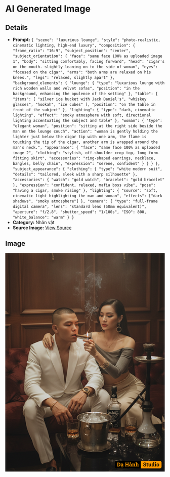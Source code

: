 # AI Generated Image

## Details
- **Prompt:** `{
  "scene": "luxurious lounge",
  "style": "photo-realistic, cinematic lighting, high-end luxury",
  "composition": {
    "frame_ratio": "16:9",
    "subject_position": "center",
    "subject_orientation": {
      "face": "same face 100% as uploaded image 1",
      "body": "sitting comfortably, facing forward",
      "head": "cigar's on the mouth. slightly leaning on to the side of woman",
      "eyes": "focused on the cigar",
      "arms": "both arms are relaxed on his knees.",
      "legs": "relaxed, slightly apart"
    },
    "background_elements": {
      "lounge": {
        "type": "luxurious lounge with rich wooden walls and velvet sofas",
        "position": "in the background, enhancing the opulence of the setting"
      },
      "table": {
        "items": [
          "silver ice bucket with Jack Daniel's",
          "whiskey glasses",
          "hookah",
          "ice cubes"
        ],
        "position": "on the table in front of the subject"
      },
      "lighting": {
        "type": "dark, cinematic lighting",
        "effect": "smoky atmosphere with soft, directional lighting accentuating the subject and table"
      },
      "woman": {
        "type": "elegant woman",
        "position": "sitting at the right side beside the man on the lounge couch",
        "action": "woman is gently holding the lighter just below the cigar tip with one arm, the flame is touching the tip of the cigar, another arm is wrapped around the man's neck.",
        "appearance": {
          "face": "same face 100% as uploaded image 2",
          "clothing": "stylish, off-shoulder crop top, long form-fitting skirt",
          "accessories": "ring-shaped earrings, necklace, bangles, belly chain",
          "expression": "serene, confident"
        }
      }
    }
  },
  "subject_appearance": {
    "clothing": {
      "type": "white modern suit",
      "details": "tailored, sleek with a sharp silhouette"
    },
    "accessories": {
      "watch": "gold watch",
      "bracelet": "gold bracelet"
    },
    "expression": "confident, relaxed, mafia boss vibe",
    "pose": "having a cigar, smoke rising"
  },
  "lighting": {
    "source": "soft, cinematic light highlighting the man and woman",
    "effects": ["dark shadows", "smoky atmosphere"]
  },
  "camera": {
    "type": "full-frame digital camera",
    "lens": "standard lens (50mm equivalent)",
    "aperture": "f/2.8",
    "shutter_speed": "1/100s",
    "ISO": 800,
    "white_balance": "warm"
  }
}`
- **Category:** Nhân vật
- **Source Image:** [View Source](https://raw.githubusercontent.com/lenzcomvth/ImageLibrary/main/Male.png)

## Image
![AI Generated Image](./image-2025-10-04T14-18-53-490Z.png)